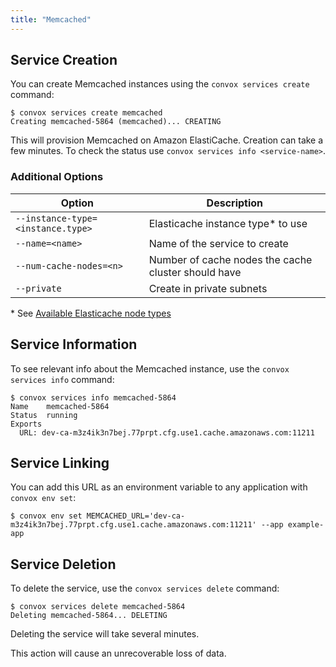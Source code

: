 ```yaml
---
title: "Memcached"
---
```


## Service Creation

You can create Memcached instances using the `convox services create` command:

    $ convox services create memcached
    Creating memcached-5864 (memcached)... CREATING

This will provision Memcached on Amazon ElastiCache. Creation can take a few minutes. To check the status use `convox services info <service-name>`.

### Additional Options

| Option                            | Description                                         |
| --------------------------------- | --------------------------------------------------- |
| `--instance-type=<instance.type>` | Elasticache instance type\* to use                  |
| `--name=<name>`                   | Name of the service to create                       |
| `--num-cache-nodes=<n>`           | Number of cache nodes the cache cluster should have |
| `--private`                       | Create in private subnets                           |

\* See [Available Elasticache node types](https://aws.amazon.com/elasticache/details/#Available_Cache_Node_Types)

## Service Information

To see relevant info about the Memcached instance, use the `convox services info` command:

    $ convox services info memcached-5864
    Name    memcached-5864
    Status  running
    Exports
      URL: dev-ca-m3z4ik3n7bej.77prpt.cfg.use1.cache.amazonaws.com:11211

## Service Linking

You can add this URL as an environment variable to any application with `convox env set`:

    $ convox env set MEMCACHED_URL='dev-ca-m3z4ik3n7bej.77prpt.cfg.use1.cache.amazonaws.com:11211' --app example-app

## Service Deletion

To delete the service, use the `convox services delete` command:

    $ convox services delete memcached-5864
    Deleting memcached-5864... DELETING

Deleting the service will take several minutes.

<div class="block-callout block-show-callout type-warning" markdown="1">
This action will cause an unrecoverable loss of data.
</div>
